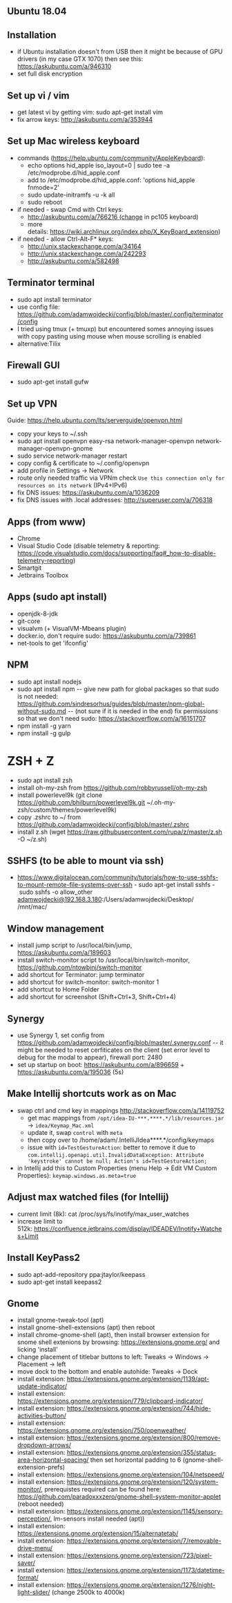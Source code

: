 ## Ubuntu 18.04

## Installation
- if Ubuntu installation doesn't from USB then it might be because of GPU drivers (in my case GTX 1070) then see this: https://askubuntu.com/a/946310
- set full disk encryption

## Set up vi / vim
- get latest vi by getting vim: sudo apt-get install vim 
- fix arrow keys: http://askubuntu.com/a/353944 

## Set up Mac wireless keyboard
- commands (https://help.ubuntu.com/community/AppleKeyboard):
  - echo options hid_apple iso_layout=0 | sudo tee -a /etc/modprobe.d/hid_apple.conf
  - add to /etc/modprobe.d/hid_apple.conf: 'options hid_apple fnmode=2'
  - sudo update-initramfs -u -k all
  - sudo reboot
- if needed - swap Cmd with Ctrl keys:
  - http://askubuntu.com/a/766216 (change in pc105 keyboard)
  - more details: https://wiki.archlinux.org/index.php/X_KeyBoard_extension)
- if needed - allow Ctrl-Alt-F* keys:
  - http://unix.stackexchange.com/a/34164
  - http://unix.stackexchange.com/a/242293
  - http://askubuntu.com/a/582498 

## Terminator terminal
- sudo apt install terminator
- use config file: https://github.com/adamwojdecki/config/blob/master/.config/terminator/config
- I tried using tmux (+ tmuxp) but encountered somes annoying issues with copy pasting using mouse when mouse scrolling is enabled
- alternative:Tilix

## Firewall GUI
- sudo apt-get install gufw 

## Set up VPN
Guide: https://help.ubuntu.com/lts/serverguide/openvpn.html
- copy your keys to ~/.ssh
- sudo apt install openvpn easy-rsa network-manager-openvpn network-manager-openvpn-gnome 
- sudo service network-manager restart
- copy config & certificate to ~/.config/openvpn
- add profile in Settings -> Network
- route only needed traffic via VPNm check `Use this connection only for resources on its network` (IPv4+IPv6) 
- fix DNS issues: https://askubuntu.com/a/1036209
- fix DNS issues with .local addresses: http://superuser.com/a/706318

## Apps (from www)
- Chrome
- Visual Studio Code (disable telemetry & reporting: https://code.visualstudio.com/docs/supporting/faq#_how-to-disable-telemetry-reporting)
- Smartgit
- Jetbrains Toolbox

## Apps (sudo apt install)
- openjdk-8-jdk
- git-core
- visualvm (+ VisualVM-Mbeans plugin)
- docker.io, don't require sudo: https://askubuntu.com/a/739861
- net-tools to get 'ifconfig'

## NPM
- sudo apt install nodejs
- sudo apt install npm
-- give new path for global packages so that sudo is not needed: https://github.com/sindresorhus/guides/blob/master/npm-global-without-sudo.md
-- (not sure if it is needed in the end) fix permissions so that we don't need sudo: https://stackoverflow.com/a/16151707
- npm install -g yarn
- npm install -g gulp

# ZSH + Z
- sudo apt install zsh
- install oh-my-zsh from https://github.com/robbyrussell/oh-my-zsh
- install powerlevel9k (git clone https://github.com/bhilburn/powerlevel9k.git ~/.oh-my-zsh/custom/themes/powerlevel9k)
- copy .zshrc to ~/ from https://github.com/adamwojdecki/config/blob/master/.zshrc
- install z.sh (wget https://raw.githubusercontent.com/rupa/z/master/z.sh -O ~/z.sh)

## SSHFS (to be able to mount via ssh)
- https://www.digitalocean.com/community/tutorials/how-to-use-sshfs-to-mount-remote-file-systems-over-ssh 
- sudo apt-get install sshfs 
- sudo sshfs -o allow_other adamwojdecki@192.168.3.180:/Users/adamwojdecki/Desktop/ /mnt/mac/ 

## Window management
- install jump script to /usr/local/bin/jump, https://askubuntu.com/a/189603
- install switch-monitor script to /usr/local/bin/switch-monitor, https://github.com/ntowbinj/switch-monitor
- add shortcut for Terminator: jump terminator
- add shortcut for switch-monitor: switch-monitor 1
- add shortcut to Home Folder
- add shortcut for screenshot (Shift+Ctrl+3, Shift+Ctrl+4)

## Synergy
- use Synergy 1, set config from https://github.com/adamwojdecki/config/blob/master/.synergy.conf
-- it might be needed to reset cerfiticates on the client (set error level to debug for the modal to appear), firewall port: 2480
- set up startup on boot: https://askubuntu.com/a/896659 + https://askubuntu.com/a/195036 (5s)

## Make Intellij shortcuts work as on Mac
- swap ctrl and cmd key in mappings http://stackoverflow.com/a/14119752
  - get mac mappings from `/opt/idea-IU-***.****.*/lib/resources.jar` -> `idea/Keymap_Mac.xml`
  - update it, swap `control` with `meta`
  - then copy over to /home/adam/.IntelliJIdea****.*/config/keymaps
  - issue with `id=TestGestureAction`: better to remove it due to `com.intellij.openapi.util.InvalidDataException: Attribute 'keystroke' cannot be null; Action's id=TestGestureAction;`
- in Intellij add this to Custom Properties (menu Help -> Edit VM Custom Properties): `keymap.windows.as.meta=true`

## Adjust max watched files (for Intellij)
- current limit (8k): cat /proc/sys/fs/inotify/max_user_watches 
- increase limit to 512k: https://confluence.jetbrains.com/display/IDEADEV/Inotify+Watches+Limit 

## Install KeyPass2
- sudo apt-add-repository ppa:jtaylor/keepass
- sudo apt-get install keepass2

## Gnome
- install gnome-tweak-tool (apt)
- install gnome-shell-extensions (apt) then reboot
- install chrome-gnome-shell (apt), then install browser extension for snome shell extenions by browsing: https://extensions.gnome.org/ and licking 'install'
- change placement of titlebar buttons to left: Tweaks -> Windows -> Placement -> left
- move dock to the bottom and enable autohide: Tweaks -> Dock
- install extension: https://extensions.gnome.org/extension/1139/apt-update-indicator/
- install extension: https://extensions.gnome.org/extension/779/clipboard-indicator/
- install extension: https://extensions.gnome.org/extension/744/hide-activities-button/
- install extension: https://extensions.gnome.org/extension/750/openweather/
- install extension: https://extensions.gnome.org/extension/800/remove-dropdown-arrows/
- install extension: https://extensions.gnome.org/extension/355/status-area-horizontal-spacing/ then set horizontal padding to 6 (gnome-shell-extension-prefs)
- install extension: https://extensions.gnome.org/extension/104/netspeed/
- install extension: https://extensions.gnome.org/extension/120/system-monitor/, prerequistes required can be found here: https://github.com/paradoxxxzero/gnome-shell-system-monitor-applet (reboot needed)
- install extension: https://extensions.gnome.org/extension/1145/sensory-perception/, lm-sensors install needed (apt))
- install extension: https://extensions.gnome.org/extension/15/alternatetab/
- install extension: https://extensions.gnome.org/extension/7/removable-drive-menu/
- install extension: https://extensions.gnome.org/extension/723/pixel-saver/
- install extension: https://extensions.gnome.org/extension/1173/datetime-format/
- install extension: https://extensions.gnome.org/extension/1276/night-light-slider/ (change 2500k to 4000k)
